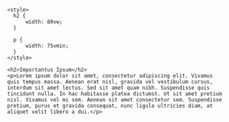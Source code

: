 <!-- Make Typography Responsive -->

  ```
  <style>
    h2 {
        width: 80vw;
    }

    p {
        width: 75vmin;
    }
  </style>

  <h2>Importantus Ipsum</h2>
  <p>Lorem ipsum dolor sit amet, consectetur adipiscing elit. Vivamus quis tempus massa. Aenean erat nisl, gravida vel vestibulum cursus, interdum sit amet lectus. Sed sit amet quam nibh. Suspendisse quis tincidunt nulla. In hac habitasse platea dictumst. Ut sit amet pretium nisl. Vivamus vel mi sem. Aenean sit amet consectetur sem. Suspendisse pretium, purus et gravida consequat, nunc ligula ultricies diam, at aliquet velit libero a dui.</p>
```

<!-- Responsive Web Design Principles: Make Typography Responsive -->
